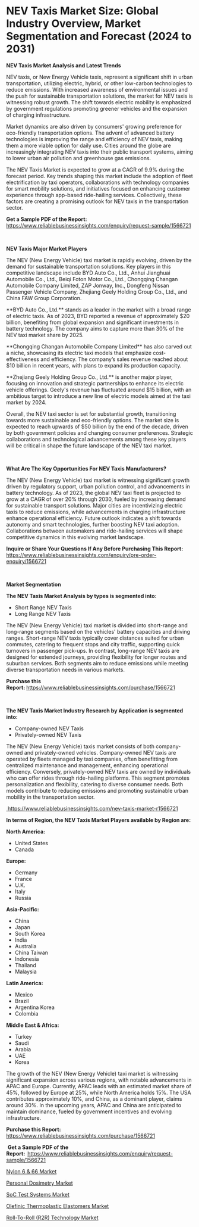 <p><h1>NEV Taxis Market Size: Global Industry Overview, Market Segmentation and Forecast (2024 to 2031)</h1></p><p><strong>NEV Taxis Market Analysis and Latest Trends</strong></p>
<p><p>NEV taxis, or New Energy Vehicle taxis, represent a significant shift in urban transportation, utilizing electric, hybrid, or other low-carbon technologies to reduce emissions. With increased awareness of environmental issues and the push for sustainable transportation solutions, the market for NEV taxis is witnessing robust growth. The shift towards electric mobility is emphasized by government regulations promoting greener vehicles and the expansion of charging infrastructure. </p><p>Market dynamics are also driven by consumers' growing preference for eco-friendly transportation options. The advent of advanced battery technologies is improving the range and efficiency of NEV taxis, making them a more viable option for daily use. Cities around the globe are increasingly integrating NEV taxis into their public transport systems, aiming to lower urban air pollution and greenhouse gas emissions.</p><p>The NEV Taxis Market is expected to grow at a CAGR of 9.9% during the forecast period. Key trends shaping this market include the adoption of fleet electrification by taxi operators, collaborations with technology companies for smart mobility solutions, and initiatives focused on enhancing customer experience through app-based ride-hailing services. Collectively, these factors are creating a promising outlook for NEV taxis in the transportation sector.</p></p>
<p><strong>Get a Sample PDF of the Report:&nbsp;</strong> <a href="https://www.reliablebusinessinsights.com/enquiry/request-sample/1566721">https://www.reliablebusinessinsights.com/enquiry/request-sample/1566721</a></p>
<p>&nbsp;</p>
<p><strong>NEV Taxis Major Market Players</strong></p>
<p><p>The NEV (New Energy Vehicle) taxi market is rapidly evolving, driven by the demand for sustainable transportation solutions. Key players in this competitive landscape include BYD Auto Co., Ltd., Anhui Jianghuai Automobile Co., Ltd., Beiqi Foton Motor Co., Ltd., Chongqing Changan Automobile Company Limited, ZAP Jonway, Inc., Dongfeng Nissan Passenger Vehicle Company, Zhejiang Geely Holding Group Co., Ltd., and China FAW Group Corporation.</p><p>**BYD Auto Co., Ltd.** stands as a leader in the market with a broad range of electric taxis. As of 2023, BYD reported a revenue of approximately $20 billion, benefiting from global expansion and significant investments in battery technology. The company aims to capture more than 30% of the NEV taxi market share by 2025.</p><p>**Chongqing Changan Automobile Company Limited** has also carved out a niche, showcasing its electric taxi models that emphasize cost-effectiveness and efficiency. The company’s sales revenue reached about $10 billion in recent years, with plans to expand its production capacity.</p><p>**Zhejiang Geely Holding Group Co., Ltd.** is another major player, focusing on innovation and strategic partnerships to enhance its electric vehicle offerings. Geely's revenue has fluctuated around $15 billion, with an ambitious target to introduce a new line of electric models aimed at the taxi market by 2024.</p><p>Overall, the NEV taxi sector is set for substantial growth, transitioning towards more sustainable and eco-friendly options. The market size is expected to reach upwards of $50 billion by the end of the decade, driven by both government policies and changing consumer preferences. Strategic collaborations and technological advancements among these key players will be critical in shape the future landscape of the NEV taxi market.</p></p>
<p>&nbsp;</p>
<p><strong>What Are The Key Opportunities For NEV Taxis Manufacturers?</strong></p>
<p><p>The NEV (New Energy Vehicle) taxi market is witnessing significant growth driven by regulatory support, urban pollution control, and advancements in battery technology. As of 2023, the global NEV taxi fleet is projected to grow at a CAGR of over 20% through 2030, fueled by increasing demand for sustainable transport solutions. Major cities are incentivizing electric taxis to reduce emissions, while advancements in charging infrastructure enhance operational efficiency. Future outlook indicates a shift towards autonomy and smart technologies, further boosting NEV taxi adoption. Collaborations between automakers and ride-hailing services will shape competitive dynamics in this evolving market landscape.</p></p>
<p><strong>Inquire or Share Your Questions If Any Before Purchasing This Report:</strong> <a href="https://www.reliablebusinessinsights.com/enquiry/pre-order-enquiry/1566721">https://www.reliablebusinessinsights.com/enquiry/pre-order-enquiry/1566721</a></p>
<p>&nbsp;</p>
<p><strong>Market Segmentation</strong></p>
<p><strong>The NEV Taxis Market Analysis by types is segmented into:</strong></p>
<p><ul><li>Short Range NEV Taxis</li><li>Long Range NEV Taxis</li></ul></p>
<p><p>The NEV (New Energy Vehicle) taxi market is divided into short-range and long-range segments based on the vehicles' battery capacities and driving ranges. Short-range NEV taxis typically cover distances suited for urban commutes, catering to frequent stops and city traffic, supporting quick turnovers in passenger pick-ups. In contrast, long-range NEV taxis are designed for extended journeys, providing flexibility for longer routes and suburban services. Both segments aim to reduce emissions while meeting diverse transportation needs in various markets.</p></p>
<p><strong>Purchase this Report:&nbsp;</strong><a href="https://www.reliablebusinessinsights.com/purchase/1566721">https://www.reliablebusinessinsights.com/purchase/1566721</a></p>
<p>&nbsp;</p>
<p><strong>The NEV Taxis Market Industry Research by Application is segmented into:</strong></p>
<p><ul><li>Company-owned NEV Taxis</li><li>Privately-owned NEV Taxis</li></ul></p>
<p><p>The NEV (New Energy Vehicle) taxis market consists of both company-owned and privately-owned vehicles. Company-owned NEV taxis are operated by fleets managed by taxi companies, often benefitting from centralized maintenance and management, enhancing operational efficiency. Conversely, privately-owned NEV taxis are owned by individuals who can offer rides through ride-hailing platforms. This segment promotes personalization and flexibility, catering to diverse consumer needs. Both models contribute to reducing emissions and promoting sustainable urban mobility in the transportation sector.</p></p>
<p><a href="https://www.reliablebusinessinsights.com/nev-taxis-market-r1566721">&nbsp;https://www.reliablebusinessinsights.com/nev-taxis-market-r1566721</a></p>
<p><strong>In terms of Region, the NEV Taxis Market Players available by Region are:</strong></p>
<p>
    <p> <strong> North America: </strong>
        <ul>
            <li>United States</li>
            <li>Canada</li>
        </ul>
        </p> 
    <p> <strong> Europe: </strong>
        <ul>
            <li>Germany</li>
            <li>France</li>
            <li>U.K.</li>
            <li>Italy</li>
            <li>Russia</li>
        </ul>
        </p> 
    <p> <strong> Asia-Pacific: </strong>
        <ul>
            <li>China</li>
            <li>Japan</li>
            <li>South Korea</li>
            <li>India</li>
            <li>Australia</li>
            <li>China Taiwan</li>
            <li>Indonesia</li>
            <li>Thailand</li>
            <li>Malaysia</li>
        </ul>
        </p> 
    <p> <strong> Latin America: </strong>
        <ul>
            <li>Mexico</li>
            <li>Brazil</li>
            <li>Argentina Korea</li>
            <li>Colombia</li>
        </ul>
        </p> 
    <p> <strong> Middle East & Africa: </strong>
        <ul>
            <li>Turkey</li>
            <li>Saudi</li>
            <li>Arabia</li>
            <li>UAE</li>
            <li>Korea</li>
        </ul>
    </p>
    </p>
<p><p>The growth of the NEV (New Energy Vehicle) taxi market is witnessing significant expansion across various regions, with notable advancements in APAC and Europe. Currently, APAC leads with an estimated market share of 45%, followed by Europe at 25%, while North America holds 15%. The USA contributes approximately 10%, and China, as a dominant player, claims around 30%. In the upcoming years, APAC and China are anticipated to maintain dominance, fueled by government incentives and evolving infrastructure.</p></p>
<p><strong>Purchase this Report: </strong><a href="https://www.reliablebusinessinsights.com/purchase/1566721">https://www.reliablebusinessinsights.com/purchase/1566721</a></p>
<p>&nbsp;<strong>Get a Sample PDF of the Report:&nbsp;&nbsp;</strong><a href="https://www.reliablebusinessinsights.com/enquiry/request-sample/1566721">https://www.reliablebusinessinsights.com/enquiry/request-sample/1566721</a></p>
<p><strong></strong></p>
<p><p><a href="https://medium.com/@laurenhoover80/nylon-6-66-market-report-by-product-type-nylon-6-nylon-66-end-use-automotive-electrical-65add31aee19?postPublishedType=repub">Nylon 6 & 66 Market</a></p><p><a href="https://www.linkedin.com/pulse/personal-dosimetry-market-global-trends-forecast-2024-6ugke">Personal Dosimetry Market</a></p><p><a href="https://issuu.com/reportprime-2/docs/soc-test-systems-market-size-2030.p_7410b30639d687">SoC Test Systems Market</a></p><p><a href="https://medium.com/@laurenhoover80/future-of-innovation-global-olefinic-thermoplastic-elastomers-market-growth-and-opportunities-4123fd188031?postPublishedType=repub">Olefinic Thermoplastic Elastomers Market</a></p><p><a href="https://github.com/NathanCarter327/Market-Research-Report-List-1/blob/main/roll-to-roll-r2r-technology-market.md">Roll-To-Roll (R2R) Technology Market</a></p></p>